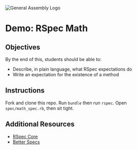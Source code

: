 ![General Assembly Logo](http://i.imgur.com/ke8USTq.png)

# Demo: RSpec Math

## Objectives

By the end of this, students should be able to:

- Describe, in plain language, what RSpec expectations do
- Write an expectation for the existence of a method

## Instructions

Fork and clone this repo. Run `bundle` then run `rspec`. Open `spec/math_spec.rb`, then sit tight.

## Additional Resources

- [RSpec Core](https://relishapp.com/rspec/rspec-core/v/3-1/docs)
- [Better Specs](http://betterspecs.org/)